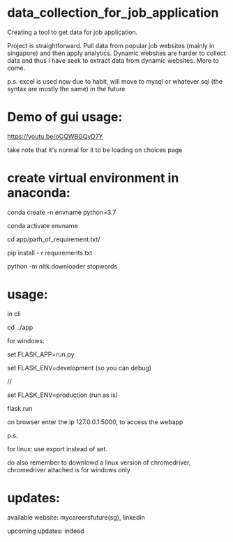 # data_collection_for_job_application
Creating a tool to get data for job application.

Project is straightforward. Pull data from popular job websites (mainly in singapore) and then apply analytics. Dynamic websites are harder to collect data and thus
I have seek to extract data from dynamic websites. More to come.

p.s. excel is used now due to habit, will move to mysql or whatever sql (the syntax are mostly the same) in the future

# Demo of gui usage:

https://youtu.be/oCQWBGQyD7Y

take note that it's normal for it to be loading on choices page

# create virtual environment in anaconda:

conda create -n envname python=3.7

conda activate envname

cd app/path_of_requirement.txt/

pip install - r requirements.txt

python -m nltk.downloader stopwords

# usage:

in cli

cd ../app

for windows:

set FLASK_APP=run.py

set FLASK_ENV=development (so you can debug)

//

set FLASK_ENV=production (run as is)

flask run

on browser enter the ip 127.0.0.1:5000, to access the webapp

p.s.

for linux:
use export instead of set.

do also remember to downlowd a linux version of chromedriver, chromedriver attached is for windows only


# updates:

available website: mycareersfuture(sg), linkedin

upcoming updates: indeed


